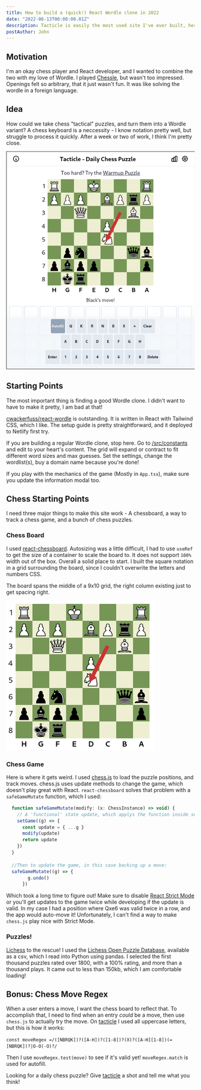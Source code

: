 ```yaml
---
title: How to build a (quick!) React Wordle clone in 2022
date: "2022-06-13T00:00:00.01Z"
description: Tacticle is easily the most used site I've ever built, here's the tools that I used, and some lessons learned!
postAuthor: John
---
```


## Motivation

I'm an okay chess player and React developer, and I wanted to combine the two with my love of Wordle. I played [Chessle](https://jackli.gg/chessle/), but wasn't too impressed. Openings felt so arbitrary, that it just wasn't fun. It was like solving the wordle in a foreign language.

## Idea

How could we take chess "tactical" puzzles, and turn them into a Wordle variant? A chess keyboard is a neccessity - I know notation pretty well, but struggle to process it quickly. After a week or two of work, I think I'm pretty close.

![Game Screenshot](2022-06-13-14-01-39.png)

## Starting Points

The most important thing is finding a good Wordle clone. I didn't want to have to make it pretty, I am bad at that!

[cwackerfuss/react-wordle](https://github.com/cwackerfuss/react-wordle) is outstanding. It is written in React with Tailwind CSS, which I like. The setup guide is pretty straightforward, and it deployed to Netlify first try.

If you are building a regular Wordle clone, stop here. Go to [/src/constants](https://github.com/cwackerfuss/react-wordle/tree/main/src/constants) and edit to your heart's content. The grid will expand or contract to fit different word sizes and max guesses. Set the settings, change the wordlist(s), buy a domain name because you're done!

If you play with the mechanics of the game (Mostly in `App.tsx`), make sure you update the information modal too.

## Chess Starting Points

I need three major things to make this site work - A chessboard, a way to track a chess game, and a bunch of chess puzzles.

### Chess Board

I used [react-chessboard](https://github.com/Clariity/react-chessboard). Autosizing was a little difficult, I had to use `useRef` to get the size of a container to scale the board to. It does not support `100%` width out of the box. Overall a solid place to start. I built the square notation in a grid surrounding the board, since I couldn't overwrite the letters and numbers CSS.

The board spans the middle of a 9x10 grid, the right column existing just to get spacing right.

![Chess Board Example](./board.png)

### Chess Game

Here is where it gets weird. I used [chess.js](https://github.com/jhlywa/chess.js/blob/master/README.md) to load the puzzle positions, and track moves. chess.js uses update methods to change the game, which doesn't play great with React. `react-chessboard` solves that problem with a `safeGameMutate` function, which I used:

```js
  function safeGameMutate(modify: (x: ChessInstance) => void) {
    // A 'functional' state update, which applys the function inside setGame to the old state
    setGame((g) => {
      const update = { ...g }
      modify(update)
      return update
    })
  }

  //Then to update the game, in this case backing up a move:
  safeGameMutate((g) => {
        g.undo()
      })
```

Which took a long time to figure out! Make sure to disable [React Strict Mode](/why-react-functions-run-twice/) or you'll get updates to the game twice while developing if the update is valid. In my case I had a position where Qxe6 was valid twice in a row, and the app would auto-move it! Unfortunately, I can't find a way to make `chess.js` play nice with Strict Mode.

### Puzzles!

[Lichess](https://lichess.org) to the rescue! I used the [Lichess Open Puzzle Database](https://database.lichess.org/#puzzles), available as a csv, which I read into Python using pandas. I selected the first thousand puzzles rated over 1800, with a 100% rating, and more than a thousand plays. It came out to less than 150kb, which I am comfortable loading!

## Bonus: Chess Move Regex

When a user enters a move, I want the chess board to reflect that. To accomplish that, I need to find when an entry *could* be a move, then use `chess.js` to actually try the move. On [tacticle](https://tacticle.co) I used all uppercase letters, but this is how it works:

`const moveRegex =/([NBRQK])?([A-H])?([1-8])?(X)?([A-H][1-8])(=[NBRQK])?|O-O(-O)?/`

Then I use `moveRegex.test(move)` to see if it's valid yet! `moveRegex.match` is used for autofill.

Looking for a daily chess puzzle? Give [tacticle](https://tacticle.co) a shot and tell me what you think!
